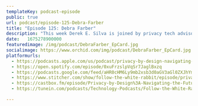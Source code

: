 ```yaml
---
templateKey: podcast-episode
public: true
url: podcast/episode-125-Debra-Farber
title: "Episode 125: Debra Farber"
description: "This week Derek E. Silva is joined by privacy tech advisor Debra Farber, host of the Shifting Privacy Left podcast to tackle the important topic of building consumer trust with a privacy by design approach. We'll also examine GDPR compliance, decentralized identity solutions, and look ahead at the future of data ownership."
date:	1675278900000
featuredimage: /img/podcast/DebraFarber_EpCard.jpg
socialimage: https://www.orchid.com/img/podcast/DebraFarber_EpCard.jpg
platformurls:
  - https://podcasts.apple.com/us/podcast/privacy-by-design-navigating-the-future-of/id1516705670?i=1000597586590
  - https://open.spotify.com/episode/0xuFrzslpVqSr7JaglBxzq
  - https://podcasts.google.com/feed/aHR0cHM6Ly9mb2xsb3d0aGV3aGl0ZXJhYmJpdC5saWJzeW4uY29tL3Jzcw/episode/MzAxZDdiYTEtOGZhOC00YTVmLTk4ZGEtNzI5ZDZmYmIwMjBm?sa=X&ved=0CAUQkfYCahcKEwjAr5-pkvX8AhUAAAAAHQAAAAAQAQ
  - https://www.stitcher.com/show/follow-the-white-rabbit/episode/privacy-by-design-navigating-the-future-of-data-ownership-with-debra-farber-211430558
  - https://castbox.fm/episode/Privacy-by-Design%3A-Navigating-the-Future-of-Data-Ownership-with-Debra-Farber-id2954358-id567515984?country=us
  - https://tunein.com/podcasts/Technology-Podcasts/Follow-the-White-Rabbit-p1330281/?topicId=250951331

---
```

